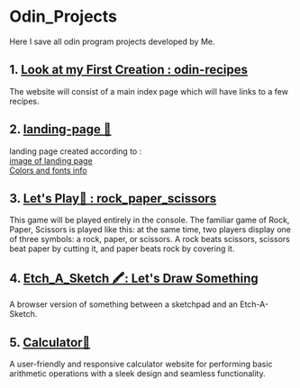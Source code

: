 # Odin_Projects
Here I save all odin program projects developed by Me.  

## 1. [Look at my First Creation  : odin-recipes](https://iamflame03.github.io/Odin_Projects/odin-recipes/index.html)
The website will consist of a main index page which will have links to a few recipes. 

## 2. [landing-page 📄](https://iamflame03.github.io/Odin_Projects/landing-page/index.html)
landing page created according to : <br>
[image of landing page](https://cdn.statically.io/gh/TheOdinProject/curriculum/81a5d553f4073e593d23a6ab00d50eef8620796d/foundations/html_css/project/imgs/01.png
)
<br>
[Colors and fonts info](https://cdn.statically.io/gh/TheOdinProject/curriculum/81a5d553f4073e593d23a6ab00d50eef8620796d/foundations/html_css/project/imgs/02.png)


## 3. [ Let's Play🥇 : rock_paper_scissors](https://iamflame03.github.io/Odin_Projects/rock_paper_scissors/index.html)
This game will be played entirely in the console.
The familiar game of Rock, Paper, Scissors is played like this: at the same time, two players display one of three symbols: a rock, paper, or scissors. A rock beats scissors, scissors beat paper by cutting it, and paper beats rock by covering it.

## 4. [Etch_A_Sketch 🖍️: Let's Draw Something](https://iamflame03.github.io/Odin_Projects/etch-a-sketch/index.html)
A browser version of something between a sketchpad and an Etch-A-Sketch.

## 5. [Calculator🔢](https://iamflame03.github.io/Odin_Projects/calculator/index.html)
A user-friendly and responsive calculator website for performing basic arithmetic operations with a sleek design and seamless functionality.